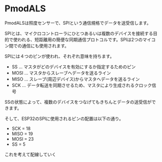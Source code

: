 # PmodALS

PmodALSは照度センサーで、SPIという通信規格でデータを送受信します。

SPIとは、マイクロコントローラにひとつあるいは複数のデバイスを接続する目的で使われる、短距離用の簡便な同期通信プロトコルです。SPIは2つのマイコン間での通信にも使用されます。

SPIには４つのピンが使われ、それぞれ意味を持ちます。

- SS ... マスタがどのデバイスを有効にするか指定するためのピン
- MOSI ... マスタからスレーブへデータを送るライン
- MISO ... スレーブ(周辺デバイス)からマスタへデータを送るライン
- SCK ... データ転送を同期させるため、マスタにより生成されるクロック信号 

SSの状態によって、複数のデバイスをつなげてもきちんとデータの送受信ができます。

そして、ESP32のSPIに使用されるピンの配置は以下の通り。

- SCK = 18
- MISO = 19
- MOSI = 23
- SS = 5

これを考えて配線していく

